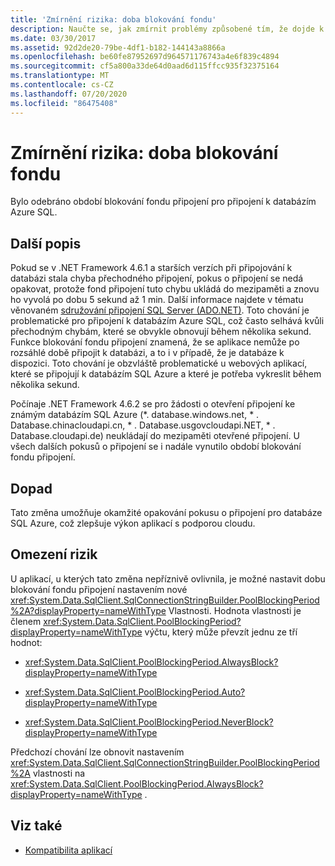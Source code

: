 ```yaml
---
title: 'Zmírnění rizika: doba blokování fondu'
description: Naučte se, jak zmírnit problémy způsobené tím, že dojde k odebrání období blokování pro připojení k databázím Azure SQL.
ms.date: 03/30/2017
ms.assetid: 92d2de20-79be-4df1-b182-144143a8866a
ms.openlocfilehash: be60fe87952697d964571176743a4e6f839c4894
ms.sourcegitcommit: cf5a800a33de64d0aad6d115ffcc935f32375164
ms.translationtype: MT
ms.contentlocale: cs-CZ
ms.lasthandoff: 07/20/2020
ms.locfileid: "86475408"
---
```

# <a name="mitigation-pool-blocking-period"></a>Zmírnění rizika: doba blokování fondu
Bylo odebráno období blokování fondu připojení pro připojení k databázím Azure SQL.  
  
## <a name="additional-description"></a>Další popis  
 Pokud se v .NET Framework 4.6.1 a starších verzích při připojování k databázi stala chyba přechodného připojení, pokus o připojení se nedá opakovat, protože fond připojení tuto chybu ukládá do mezipaměti a znovu ho vyvolá po dobu 5 sekund až 1 min. Další informace najdete v tématu věnovaném [sdružování připojení SQL Server (ADO.NET)](../data/adonet/sql-server-connection-pooling.md). Toto chování je problematické pro připojení k databázím Azure SQL, což často selhává kvůli přechodným chybám, které se obvykle obnovují během několika sekund. Funkce blokování fondu připojení znamená, že se aplikace nemůže po rozsáhlé době připojit k databázi, a to i v případě, že je databáze k dispozici. Toto chování je obzvláště problematické u webových aplikací, které se připojují k databázím SQL Azure a které je potřeba vykreslit během několika sekund.  
  
 Počínaje .NET Framework 4.6.2 se pro žádosti o otevření připojení ke známým databázím SQL Azure (*. database.windows.net, \* . Database.chinacloudapi.cn, \* . Database.usgovcloudapi.NET, \* . Database.cloudapi.de) neukládají do mezipaměti otevřené připojení. U všech dalších pokusů o připojení se i nadále vynutilo období blokování fondu připojení.  
  
## <a name="impact"></a>Dopad  
 Tato změna umožňuje okamžité opakování pokusu o připojení pro databáze SQL Azure, což zlepšuje výkon aplikací s podporou cloudu.  
  
## <a name="mitigation"></a>Omezení rizik  
 U aplikací, u kterých tato změna nepříznivě ovlivnila, je možné nastavit dobu blokování fondu připojení nastavením nové <xref:System.Data.SqlClient.SqlConnectionStringBuilder.PoolBlockingPeriod%2A?displayProperty=nameWithType> Vlastnosti.  Hodnota vlastnosti je členem <xref:System.Data.SqlClient.PoolBlockingPeriod?displayProperty=nameWithType> výčtu, který může převzít jednu ze tří hodnot:  
  
- <xref:System.Data.SqlClient.PoolBlockingPeriod.AlwaysBlock?displayProperty=nameWithType>
  
- <xref:System.Data.SqlClient.PoolBlockingPeriod.Auto?displayProperty=nameWithType>
  
- <xref:System.Data.SqlClient.PoolBlockingPeriod.NeverBlock?displayProperty=nameWithType>
  
 Předchozí chování lze obnovit nastavením <xref:System.Data.SqlClient.SqlConnectionStringBuilder.PoolBlockingPeriod%2A> vlastnosti na <xref:System.Data.SqlClient.PoolBlockingPeriod.AlwaysBlock?displayProperty=nameWithType> .  
  
## <a name="see-also"></a>Viz také

- [Kompatibilita aplikací](application-compatibility.md)
